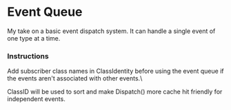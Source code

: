 # Event Queue
My take on a basic event dispatch system. It can handle a single event of one type at a time.

### Instructions
Add subscriber class names in ClassIdentity before using the event queue if the events aren't associated with other events.\

ClassID will be used to sort and make Dispatch() more cache hit friendly for independent events.